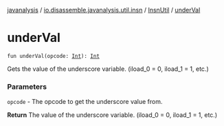 [javanalysis](../../index.md) / [io.disassemble.javanalysis.util.insn](../index.md) / [InsnUtil](index.md) / [underVal](./under-val.md)

# underVal

`fun underVal(opcode: `[`Int`](https://kotlinlang.org/api/latest/jvm/stdlib/kotlin/-int/index.html)`): `[`Int`](https://kotlinlang.org/api/latest/jvm/stdlib/kotlin/-int/index.html)

Gets the value of the underscore variable. (iload_0 = 0, iload_1 = 1, etc.)

### Parameters

`opcode` - The opcode to get the underscore value from.

**Return**
The value of the underscore variable. (iload_0 = 0, iload_1 = 1, etc.)

